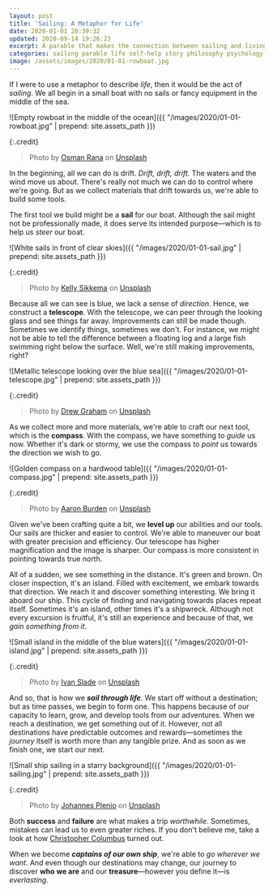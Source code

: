 ```yaml
---
layout: post
title: 'Sailing: A Metaphor for Life'
date: 2020-01-01 20:39:32
updated: 2020-09-14 19:26:23
excerpt: A parable that makes the connection between sailing and living.
categories: sailing parable life self-help story philosophy psychology
image: /assets/images/2020/01-01-rowboat.jpg
---
```


If I were to use a metaphor to describe _life_, then it would be the act of _sailing_. We all begin in a small boat with no sails or fancy equipment in the middle of the sea.

![Empty rowboat in the middle of the ocean]({{ "/images/2020/01-01-rowboat.jpg" | prepend: site.assets_path }})

{:.credit}

> Photo by [Osman Rana](https://unsplash.com/@osmanrana) on [Unsplash](https://unsplash.com/photos/Oi1fJwi35oI)

In the beginning, all we can do is drift. _Drift, drift, drift._ The waters and the wind move us about. There's really not much we can do to control where we're going. But as we collect materials that drift towards us, we're able to build some tools.

The first tool we build might be a **sail** for our boat. Although the sail might not be professionally made, it does serve its intended purpose—which is to help us _steer_ our boat.

![White sails in front of clear skies]({{ "/images/2020/01-01-sail.jpg" | prepend: site.assets_path }})

{:.credit}

> Photo by [Kelly Sikkema](https://unsplash.com/@kellysikkema) on [Unsplash](https://unsplash.com/photos/jinWKnH0m5A)

Because all we can see is blue, we lack a sense of _direction_. Hence, we construct a **telescope**. With the telescope, we can peer through the looking glass and see things far away. Improvements can still be made though. Sometimes we identify things, sometimes we don't. For instance, we might not be able to tell the difference between a floating log and a large fish swimming right below the surface. Well, we're still making improvements, right?

![Metallic telescope looking over the blue sea]({{ "/images/2020/01-01-telescope.jpg" | prepend: site.assets_path }})

{:.credit}

> Photo by [Drew Graham](https://unsplash.com/@dizzyd718) on [Unsplash](https://unsplash.com/photos/_Sr03VSKIeg)

As we collect more and more materials, we're able to craft our next tool, which is the **compass**. With the compass, we have something to _guide_ us now. Whether it's dark or stormy, we use the compass to _point_ us towards the direction we wish to go.

![Golden compass on a hardwood table]({{ "/images/2020/01-01-compass.jpg" | prepend: site.assets_path }})

{:.credit}

> Photo by [Aaron Burden](https://unsplash.com/@aaronburden) on [Unsplash](https://unsplash.com/photos/NXt5PrOb_7U)

Given we've been crafting quite a bit, we **level up** our abilities and our tools. Our sails are thicker and easier to control. We're able to maneuver our boat with greater precision and efficiency. Our telescope has higher magnification and the image is sharper. Our compass is more consistent in pointing towards true north.

All of a sudden, we see something in the distance. It's green and brown. On closer inspection, it's an island. Filled with excitement, we embark towards that direction. We reach it and discover something interesting. We bring it aboard our ship. This cycle of finding and navigating towards places repeat itself. Sometimes it's an island, other times it's a shipwreck. Although not every excursion is fruitful, it's still an experience and because of that, we _gain something from it_.

![Small island in the middle of the blue waters]({{ "/images/2020/01-01-island.jpg" | prepend: site.assets_path }})

{:.credit}

> Photo by [Ivan Slade](https://unsplash.com/@flowinteractive) on [Unsplash](https://unsplash.com/photos/RdyMe8KQAV0)

And so, that is how we _**sail through life**_. We start off without a destination; but as time passes, we begin to form one. This happens because of our capacity to learn, grow, and develop tools from our adventures. When we reach a destination, we get something out of it. However, not all destinations have predictable outcomes and rewards—sometimes the _journey_ itself is worth more than any tangible prize. And as soon as we finish one, we start our next.

![Small ship sailing in a starry background]({{ "/images/2020/01-01-sailing.jpg" | prepend: site.assets_path }})

{:.credit}

> Photo by [Johannes Plenio](https://unsplash.com/@jplenio) on [Unsplash](https://unsplash.com/photos/DKix6Un55mw)

Both **success** and **failure** are what makes a trip _worthwhile_. Sometimes, mistakes can lead us to even greater riches. If you don't believe me, take a look at how [Christopher Columbus](https://en.wikipedia.org/wiki/Christopher_Columbus) turned out.

When we become _**captains of our own ship**_, we're able to _go wherever we want_. And even though our destinations may change, our journey to discover **who we are** and our **treasure**—however you define it—is _everlasting_.
